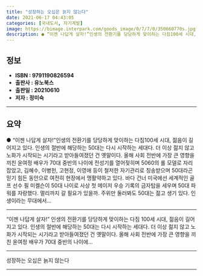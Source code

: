 ```yaml
---
title: "성장하는 오십은 늙지 않는다"
date: 2021-06-17 04:43:05
categories: [국내도서, 자기계발]
image: https://bimage.interpark.com/goods_image/0/7/7/0/350660770s.jpg
description: ● “이젠 나답게 살자!”인생의 전환기를 당당하게 맞이하는 다짐100세 시대, 젊음이 길어지고 있다. 인생의 절반에 해당하는 50대는 다시 시작하는 세대다. 더 이상 젊지 않고 노화가 시작되는 시기라고 받아들여졌던 건 옛말이다. 올해 사회 전반에 가장 큰 영향을 끼친 윤여정 배우가 7
---
```


## **정보**

- **ISBN : 9791190826594**
- **출판사 : 유노북스**
- **출판일 : 20210610**
- **저자 : 정미숙**

------



## **요약**

●  “이젠 나답게 살자!”인생의 전환기를 당당하게 맞이하는 다짐100세 시대, 젊음이 길어지고 있다. 인생의 절반에 해당하는 50대는 다시 시작하는 세대다. 더 이상 젊지 않고 노화가 시작되는 시기라고 받아들여졌던 건 옛말이다. 올해 사회 전반에 가장 큰 영향을 끼친 윤여정 배우가 70대 중반의 나이에 전성기를 열어젖히며 5060의 롤 모델로 자리 잡았고, 김혜수, 이병헌, 고현정, 이영애 등이 철저한 자기관리로 칭송받으며 50대라곤 믿기 힘든 동안으로 여전히 현장에서 맹활약하고 있다. 바다 건너 미국에선 세계적인 골프 선수 필 미켈슨이 50대 나이로 사상 첫 메이저 우승 기록의 금자탑을 세우며 50대 파워를 자랑했다. 멀리까지 갈 필요가 있을까. 주위만 둘러봐도 50대는 젊고 생기 있다. 인생이라는 무대에서...

------

“이젠 나답게 살자!”
인생의 전환기를 당당하게 맞이하는 다짐
100세 시대, 젊음이 길어지고 있다. 인생의 절반에 해당하는 50대는 다시 시작하는 세대다. 더 이상 젊지 않고 노화가 시작되는 시기라고 받아들여졌던 건 옛말이다. 올해 사회 전반에 가장 큰 영향을 끼친 윤여정 배우가 70대 중반의 나이에... 

------


성장하는 오십은 늙지 않는다 

------


